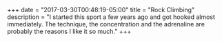 +++
date = "2017-03-30T00:48:19-05:00"
title = "Rock Climbing"
description = "I started this sport a few years ago and got hooked almost immediately. The technique, the concentration and the adrenaline are probably the reasons I like it so much."
+++
